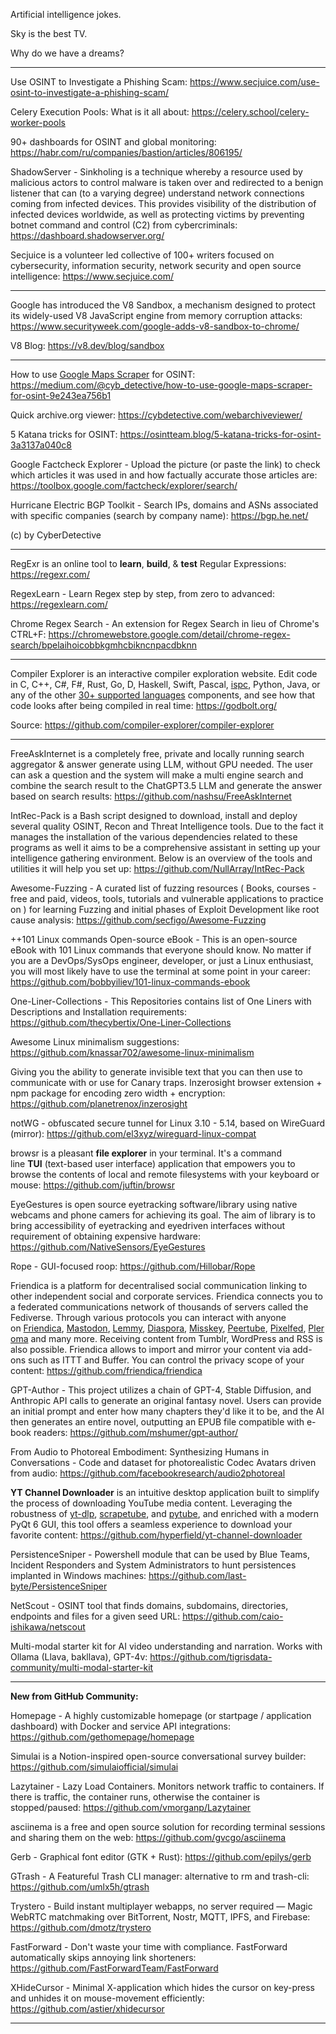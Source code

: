Artificial intelligence jokes.

Sky is the best TV.

Why do we have a dreams?

----

Use OSINT to Investigate a Phishing Scam: https://www.secjuice.com/use-osint-to-investigate-a-phishing-scam/

Celery Execution Pools: What is it all about: https://celery.school/celery-worker-pools

90+ dashboards for OSINT and global monitoring: https://habr.com/ru/companies/bastion/articles/806195/

ShadowServer - Sinkholing is a technique whereby a resource used by malicious actors to control malware is taken over and redirected to a benign listener that can (to a varying degree) understand network connections coming from infected devices. This provides visibility of the distribution of infected devices worldwide, as well as protecting victims by preventing botnet command and control (C2) from cybercriminals: https://dashboard.shadowserver.org/

Secjuice is a volunteer led collective of 100+ writers focused on cybersecurity, information security, network security and open source intelligence: https://www.secjuice.com/

----

Google has introduced the V8 Sandbox, a mechanism designed to protect its widely-used V8 JavaScript engine from memory corruption attacks: https://www.securityweek.com/google-adds-v8-sandbox-to-chrome/

V8 Blog: https://v8.dev/blog/sandbox

----

How to use [Google Maps Scraper](https://github.com/gosom/google-maps-scraper) for OSINT: https://medium.com/@cyb_detective/how-to-use-google-maps-scraper-for-osint-9e243ea756b1

Quick archive.org viewer: https://cybdetective.com/webarchiveviewer/

5 Katana tricks for OSINT: https://osintteam.blog/5-katana-tricks-for-osint-3a3137a040c8

Google Factcheck Explorer - Upload the picture (or paste the link) to check which articles it was used in and how factually accurate those articles are: https://toolbox.google.com/factcheck/explorer/search/

Hurricane Electric BGP Toolkit - Search IPs, domains and ASNs associated with specific companies (search by company name): https://bgp.he.net/

(c) by CyberDetective

----

RegExr is an online tool to **learn**, **build**, & **test** Regular Expressions: https://regexr.com/

RegexLearn - Learn Regex step by step, from zero to advanced: https://regexlearn.com/

Chrome Regex Search - An extension for Regex Search in lieu of Chrome's CTRL+F: https://chromewebstore.google.com/detail/chrome-regex-search/bpelaihoicobbkgmhcbikncnpacdbknn

----

Compiler Explorer is an interactive compiler exploration website. Edit code in C, C++, C#, F#, Rust, Go, D, Haskell, Swift, Pascal, [ispc](https://ispc.github.io/), Python, Java, or any of the other [30+ supported languages](https://godbolt.org/api/languages) components, and see how that code looks after being compiled in real time: https://godbolt.org/

Source: https://github.com/compiler-explorer/compiler-explorer

----

FreeAskInternet is a completely free, private and locally running search aggregator & answer generate using LLM, without GPU needed. The user can ask a question and the system will make a multi engine search and combine the search result to the ChatGPT3.5 LLM and generate the answer based on search results: https://github.com/nashsu/FreeAskInternet

IntRec-Pack is a Bash script designed to download, install and deploy several quality OSINT, Recon and Threat Intelligence tools. Due to the fact it manages the installation of the various dependencies related to these programs as well it aims to be a comprehensive assistant in setting up your intelligence gathering environment. Below is an overview of the tools and utilities it will help you set up: https://github.com/NullArray/IntRec-Pack

Awesome-Fuzzing - A curated list of fuzzing resources ( Books, courses - free and paid, videos, tools, tutorials and vulnerable applications to practice on ) for learning Fuzzing and initial phases of Exploit Development like root cause analysis: https://github.com/secfigo/Awesome-Fuzzing

++101 Linux commands Open-source eBook - This is an open-source eBook with 101 Linux commands that everyone should know. No matter if you are a DevOps/SysOps engineer, developer, or just a Linux enthusiast, you will most likely have to use the terminal at some point in your career: https://github.com/bobbyiliev/101-linux-commands-ebook

One-Liner-Collections - This Repositories contains list of One Liners with Descriptions and Installation requirements: https://github.com/thecybertix/One-Liner-Collections

Awesome Linux minimalism suggestions: https://github.com/knassar702/awesome-linux-minimalism

Giving you the ability to generate invisible text that you can then use to communicate with or use for Canary traps. Inzerosight browser extension + npm package for encoding zero width + encryption: https://github.com/planetrenox/inzerosight

notWG - obfuscated secure tunnel for Linux 3.10 - 5.14, based on WireGuard (mirror): https://github.com/el3xyz/wireguard-linux-compat

browsr is a pleasant **file explorer** in your terminal. It's a command line **TUI** (text-based user interface) application that empowers you to browse the contents of local and remote filesystems with your keyboard or mouse: https://github.com/juftin/browsr

EyeGestures is open source eyetracking software/library using native webcams and phone camers for achieving its goal. The aim of library is to bring accessibility of eyetracking and eyedriven interfaces without requirement of obtaining expensive hardware: https://github.com/NativeSensors/EyeGestures

Rope - GUI-focused roop: https://github.com/Hillobar/Rope

Friendica is a platform for decentralised social communication linking to other independent social and corporate services. Friendica connects you to a federated communications network of thousands of servers called the Fediverse. Through various protocols you can interact with anyone on [Friendica](https://friendi.ca/), [Mastodon](https://joinmastodon.org/), [Lemmy](https://join-lemmy.org/), [Diaspora](https://diasporafoundation.org/), [Misskey](https://join.misskey.page/), [Peertube](https://joinpeertube.org/), [Pixelfed](https://pixelfed.org/), [Pleroma](https://pleroma.social/) and many more. Receiving content from Tumblr, WordPress and RSS is also possible. Friendica allows to import and mirror your content via add-ons such as ITTT and Buffer. You can control the privacy scope of your content: https://github.com/friendica/friendica

GPT-Author - This project utilizes a chain of GPT-4, Stable Diffusion, and Anthropic API calls to generate an original fantasy novel. Users can provide an initial prompt and enter how many chapters they'd like it to be, and the AI then generates an entire novel, outputting an EPUB file compatible with e-book readers: https://github.com/mshumer/gpt-author/

From Audio to Photoreal Embodiment: Synthesizing Humans in Conversations - Code and dataset for photorealistic Codec Avatars driven from audio: https://github.com/facebookresearch/audio2photoreal

**YT Channel Downloader** is an intuitive desktop application built to simplify the process of downloading YouTube media content. Leveraging the robustness of [yt-dlp](https://github.com/yt-dlp/yt-dlp), [scrapetube](https://github.com/dermasmid/scrapetube), and [pytube](https://github.com/pytube/pytube), and enriched with a modern PyQt 6 GUI, this tool offers a seamless experience to download your favorite content: https://github.com/hyperfield/yt-channel-downloader

PersistenceSniper - Powershell module that can be used by Blue Teams, Incident Responders and System Administrators to hunt persistences implanted in Windows machines: https://github.com/last-byte/PersistenceSniper

NetScout - OSINT tool that finds domains, subdomains, directories, endpoints and files for a given seed URL: https://github.com/caio-ishikawa/netscout

Multi-modal starter kit for AI video understanding and narration. Works with Ollama (Llava, bakllava), GPT-4v: https://github.com/tigrisdata-community/multi-modal-starter-kit

----

**New from GitHub Community:**

Homepage - A highly customizable homepage (or startpage / application dashboard) with Docker and service API integrations: https://github.com/gethomepage/homepage

Simulai is a Notion-inspired open-source conversational survey builder: https://github.com/simulaiofficial/simulai

Lazytainer - Lazy Load Containers. Monitors network traffic to containers. If there is traffic, the container runs, otherwise the container is stopped/paused: https://github.com/vmorganp/Lazytainer

asciinema is a free and open source solution for recording terminal sessions and sharing them on the web: https://github.com/gvcgo/asciinema

Gerb - Graphical font editor (GTK + Rust): https://github.com/epilys/gerb

GTrash - A Featureful Trash CLI manager: alternative to rm and trash-cli: https://github.com/umlx5h/gtrash

Trystero - Build instant multiplayer webapps, no server required — Magic WebRTC matchmaking over BitTorrent, Nostr, MQTT, IPFS, and Firebase: https://github.com/dmotz/trystero

FastForward - Don't waste your time with compliance. FastForward automatically skips annoying link shorteners: https://github.com/FastForwardTeam/FastForward

XHideCursor - Minimal X-application which hides the cursor on key-press and unhides it on mouse-movement efficiently: https://github.com/astier/xhidecursor

----


